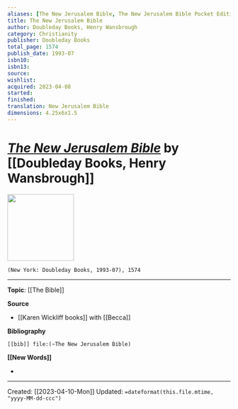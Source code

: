 ```yaml
---
aliases: [The New Jerusalem Bible, The New Jerusalem Bible Pocket Edition]
title: The New Jerusalem Bible
author: Doubleday Books, Henry Wansbrough
category: Christianity
publisher: Doubleday Books
total_page: 1574
publish_date: 1993-07
isbn10: 
isbn13: 
source: 
wishlist: 
acquired: 2023-04-08
started: 
finished: 
translation: New Jerusalem Bible
dimensions: 4.25x6x1.5
---
```

# *[The New Jerusalem Bible]()* by [[Doubleday Books, Henry Wansbrough]]

<img src="http://books.google.com/books/content?id=w4nWAAAAMAAJ&printsec=frontcover&img=1&zoom=1&source=gbs_api" width=150>

`(New York: Doubleday Books, 1993-07), 1574`



--- 
**Topic**: [[The Bible]]

**Source**
- [[Karen Wickliff books]] with [[Becca]]

**Bibliography**

```query
[[bib]] file:(~The New Jerusalem Bible)
```
 

**[[New Words]]**

- 

---
Created: [[2023-04-10-Mon]]
Updated: `=dateformat(this.file.mtime, "yyyy-MM-dd-ccc")`
